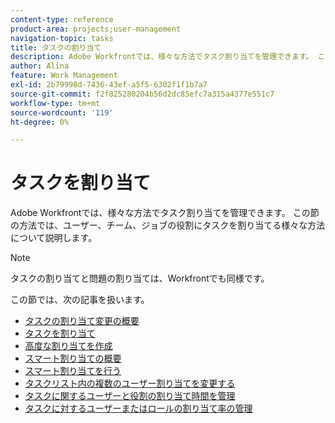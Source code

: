 ```yaml
---
content-type: reference
product-area: projects;user-management
navigation-topic: tasks
title: タスクの割り当て
description: Adobe Workfrontでは、様々な方法でタスク割り当てを管理できます。 この節の方法では、ユーザー、チーム、ジョブの役割にタスクを割り当てる様々な方法について説明します。
author: Alina
feature: Work Management
exl-id: 2b79998d-7436-43ef-a5f5-6302f1f1b7a7
source-git-commit: f2f825280204b56d2dc85efc7a315a4377e551c7
workflow-type: tm+mt
source-wordcount: '119'
ht-degree: 0%

---
```


# タスクを割り当て

Adobe Workfrontでは、様々な方法でタスク割り当てを管理できます。 この節の方法では、ユーザー、チーム、ジョブの役割にタスクを割り当てる様々な方法について説明します。

>[!NOTE]
>
>タスクの割り当てと問題の割り当ては、Workfrontでも同様です。

この節では、次の記事を扱います。

* [タスクの割り当て変更の概要](../../../manage-work/tasks/assign-tasks/modify-task-assignments-overview.md)
* [タスクを割り当て](../../../manage-work/tasks/assign-tasks/assign-tasks.md)
* [高度な割り当てを作成](../../../manage-work/tasks/assign-tasks/create-advanced-assignments.md)
* [スマート割り当ての概要](../../../manage-work/tasks/assign-tasks/smart-assignments.md)
* [スマート割り当てを行う](../../../manage-work/tasks/assign-tasks/make-smart-assignments.md)
* [タスクリスト内の複数のユーザー割り当てを変更する](../../../manage-work/tasks/assign-tasks/modify-multiple-assignments-in-task-list.md)
* [タスクに関するユーザーと役割の割り当て時間を管理](../../../manage-work/tasks/assign-tasks/manage-allocation-hours-on-tasks.md)
* [タスクに対するユーザーまたはロールの割り当て率の管理](../../../manage-work/tasks/assign-tasks/manage-allocation-percentage-on-tasks.md)
